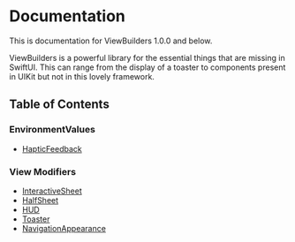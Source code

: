 # Documentation
This is documentation for ViewBuilders 1.0.0 and below.

ViewBuilders is a powerful library for the essential things that are missing in SwiftUI. This can range from the display of a toaster to components present in UIKit but not in this lovely framework.

## Table of Contents

### EnvironmentValues
- [HapticFeedback](HapticFeedback.md)

### View Modifiers
- [InteractiveSheet](InteractiveSheet.md)
- [HalfSheet](HalfSheet.md)
- [HUD](./HUD/README.md)
- [Toaster](./Toaster/README.md)
- [NavigationAppearance](NavigationAppearance.md)